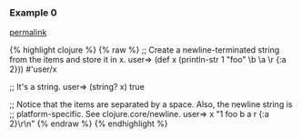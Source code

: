 ### Example 0
[permalink](#example-0)

{% highlight clojure %}
{% raw %}
;; Create a newline-terminated string from the items and store it in x.
user=> (def x (println-str 1 "foo" \b \a \r {:a 2}))
#'user/x

;; It's a string.
user=> (string? x)
true

;; Notice that the items are separated by a space.  Also, the newline string is
;; platform-specific. See clojure.core/newline.
user=> x
"1 foo b a r {:a 2}\r\n"
{% endraw %}
{% endhighlight %}


